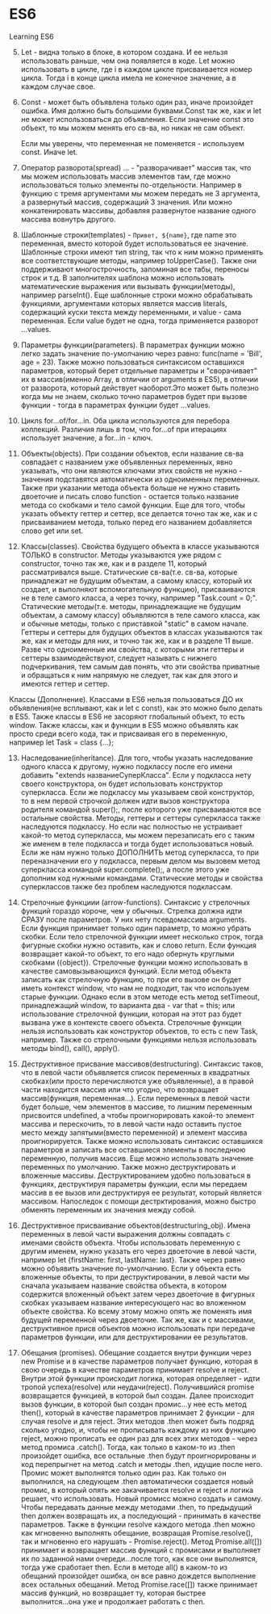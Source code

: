 # ES6
Learning ES6

5. Let - видна только в блоке, в котором создана. И ее нельзя использовать раньше, чем она появляется в коде. Let можно использовать в цикле, где i в каждом цикле присваивается номер цикла. Тогда i в конце цикла имела не конечное значение, а в каждом случае свое. 

6. Const - может быть объявлена только один раз, иначе произойдет ошибка. Имя должно быть большими буквами.Const так же, как и let не может использоваться до объявления. Если значение const это объект, то мы можем менять его св-ва, но никак не сам объект.

    Если мы уверены, что переменная не поменяется - используем const. Иначе let.

7. Оператор разворота(spread) ... - "разворачивает" массив так, что мы можем использовать массив элементов там, где можно использоваться только элементы по-отдельности. Например в функцию с тремя аргументами мы можем передать не 3 аргумента, а развернутый массив, содержащий 3 значения. Или можно конкатенировать массивы, добавляя развернутое название одного массива вовнутрь другого.

8. Шаблонные строки(templates) - `Привет, ${name}`, где name это переменная, вместо которой будет использоваться ее значение. Шаблонные строки имеют тип string, так что к ним можно применять все соответствующие методы, например toUpperCase(). Также они поддерживают многострочность, запоминая все табы, переносы строк и т.д. В заполнителях шаблона можно использовать математические выражения или вызывать функции(методы), например parseInt(). Еще шаблонные строки можно обрабатывать функциями, аргументами которых является массив literals, содержащий куски текста между переменными, и value - сама переменная. Если value будет не одна, тогда применяется разворот ...values. 

9. Параметры функции(parameters). В параметрах функции можно легко задать значение по-умолчанию через равно: func(name = 'Bill', age = 23). Также можно пользоваться синтаксисом оставшихся параметров, который берет отдельные параметры и "сворачивает" их в массив(именно Array, в отличии от arguments в ES5), в отличии от  разворота, который действует наоборот.Это может быть полезно когда мы не знаем, сколько точно параметров будет при вызове функции - тогда в параметрах функции будет ...values.

10. Циклs for...of/for...in. Оба цикла используются для перебора коллекций. Различия лишь в том, что for...of при итерациях использует значение, а for...in - ключ. 

11. Объекты(objects). При создании объектов, если название св-ва совпадает с названием уже объявленных переменных, явно указывать, что они являются ключами этих свойств не нужно - значения подставятся автоматически из одноименных переменных. Также при указании метода объекта больше не нужно ставить двоеточие и писать слово function - остается только название метода со скобками и тело самой функции. Еще для того, чтобы указать объекту геттер и сеттер, все делается точно так же, как и с присваиванием метода, только перед его названием добавляется слово get или set.

12. Классы(classes). Свойства будущего объекта в классе указываются ТОЛЬКО в constructor. Методы указываются уже рядом с constructor, точно так же, как и в разделе 11, который рассматривался выше.
Статические св-ва(т.е. св-ва, которые принадлежат не будущим объектам, а самому классу, который их создает, и выполняют вспомогательную функцию), присваиваются не в теле самого класса, а через точку, например "Task.count = 0;". Статические методы(т.е. методы, принадлежащие не будущим объектам, а самому классу) объявляются в теле самого класса, как и обычные методы, только с приставкой "static" в самом начале. Геттеры и сеттеры для будущих объектов в классах указываются так же, как и методы для них, и точно так же, как и в разделе 11 выше. Разве что одноименные им свойства, с которыми эти геттеры и сеттеры взаимодействуют, следует называть с нижнего подчеркивания, тем самым дав понять, что эти свойства приватные и обращаться к ним напрямую не следует, так как для этого и имеются геттер и сеттер.

Классы (Дополнение). Классами в ES6 нельзя пользоваться ДО их объявления(не всплывают, как и let с const), как это можно было делать в ES5. Также классы в ES6 не засоряют глобальный объект, то есть window. Также классы, как и функции в ES5 можно объявлять как просто среди всего кода, так и присваивая его в переменную, например let Task = class {...};

13. Наследование(inheritance). Для того, чтобы указать наследование одного класса к другому, нужно подклассу после его имени добавить "extends названиеСуперКласса". Если у подкласса нету своего конструктора, он будет использовать конструктор суперкласса. Если же подклассу мы указываем свой конструктор, то в нем первой строчкой должен идти вызов конструктора родителя командой super();, после которого уже присваиваются все остальные свойства. Методы, геттеры и сеттеры суперкласса также наследуются подклассу. Но если нас полностью не устраивает какой-то метод суперкласса, мы можем перезаписать его с таким же именем в теле подкласса и тогда будет использоваться новый. Если же нам нужно только ДОПОЛНИТЬ метод суперкласса, то при переназначении его у подкласса, первым делом мы вызовем метод суперкласса командой super.complete();, а после этого уже дополним код нужными командами. Статические  методы и свойства суперклассов также без проблем наследуются подклассам.

14. Стрелочные функциии (arrow-functions). Синтаксис у стрелочных функций гораздо короче, чем у обычных. Стрелка должна идти СРАЗУ после параметров. У них нету псевдомассива arguments. Если функция принимает только один параметр, то можно убрать скобки. Если тело стрелочной функции имеет несколько строк, тогда фигурные скобки нужно оставить, как и слово return. Если функция возвращает какой-то объект, то его надо обернуть круглыми скобками ({object}). Стрелочные функции можно использовать в качестве самовызывающихся функций. Если метод объекта записать как стрелочную функцию, то при его вызове он будет иметь контекст window, что нам не подходит, так что используем старые функции. Однако если в этом методе есть метод setTimeout, принадлежащий window, то варианта два - var that = this; или использование стрелочной функции, которая на этот раз будет вызвана уже в контексте своего объекта.
Стрелочные функции нельзя использовать как конструктор объектов, то есть с new Task, например. Также со стрелочными функциями нельзя использовать методы bind(), call(), apply().

15. Деструктивное присвание массивов(destructuring). Синтаксис таков, что в левой части объявляется список переменных в квадратных скобках(или просто перечисляются уже объявленные), а в правой части находится массив или что угодно, что возвращает массив(функция, переменная...). Если переменных в левой части будет больше, чем элементов в массиве, то лишним переменным присвоится undefined, а чтобы проигнорировать какой-то элемент массива и перескочить, то в левой части надо оставить пустое место между запятыми(вместо переменной) и элемент массива проигнорируется. Также можно использовать синтаксис оставшихся параметров и записать все оставшиеся элементы в последнюю переменную, получив массив. Еще можно использовать значение переменных по умолчанию. Также можно деструктировать и вложенные массивы.
Деструктированием удобно пользоваться в функциях, деструктируя параметры функции, если мы передаем массив в ее вызов или деструктируя ее результат, который является массивом. Напоследок с помощи дестрктирования, можно быстро обменять переменным их значения между собой.

16. Деструктивное присваивание объектов(destructuring_obj). Имена переменных в левой части выражения должны совпадать с именами свойств объекта. Чтобы использовать переменную с другим именем, нужно указать его через двоеточие в левой части, например let {firstName: first, lastName: last}. Также через равно можно объявить значение по-умолчанию. Если у объекта есть вложенные объекты, то при деструктировании, в левой части мы сначала указываем название свойства объекта, в котором содержится вложенный объект затем через двоеточие в фигурных скобках указываем название интересующего нас во вложенном объекте свойства. Ко всему этому можно опять же поменять имя будущей переменной через двоеточие. Так же, как и с массивами, деструктивное присв объектов можно использовать при передаче параметров функции, или для деструктировании ее результатов.

17. Обещания (promises). Обещание создается внутри функции через new Promise и в качестве параметров получает функцию, которая в свою очередь в качестве параметров принимает resolve и reject. Внутри этой функции происходит логика, которая определяет - идти тропой успеха(resolve) или неудачи(reject). Получившийся promise возвращается функцией, в которой был создан. Далее происходит вызов функции, в которой был создан промис...у нее есть метод then(), который в качестве параметров принимает 2 функции - для случая resolve и для reject. Этих методов .then может быть подряд сколько угодно, и, чтобы не прописывать каждому из них функцию reject, можно прописать ее один раз для всех этих методов - через метод промиса .catch(). Тогда, как только в каком-то из .then произойдет ошибка, все остальные .then будут проигнорированы и код перепрыгнет на метод .catch и методы .then, идущие после него.
Промис может выполнятся только один раз. Как только он выполнился, на следующем .then автоматически создается новый промис, в который опять же закачивается resolve и reject и логика решает, что использовать. Новый промисс можно создать и самому. Чтобы передавать данные между методами .then, то предыдущий then должен возвращать их, а последующий - принимать в качестве параметров. Также в функции resolve каждого метода .then можно как мгновенно выполнять обещание, возвращая Promise.resolve(), так и мгновенно его нарушать - Promise.reject().
Метод Promise.all([]) принимает и возвращает массив функций с промисами и выполняет их по заданной нами очереди...после того, как все они выполнятся, тогда уже сработает then. Если в методе all() в каком-то из обещаний произойдет ошибка, он все равно дождется выполнение всех остальных обещаний.
Метод Promise.race([]) также принимает массив функций, но возвращает ту, которая быстрее выполнится...она уже и продолжает работать с then.
